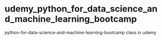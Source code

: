 # udemy_python_for_data_science_and_machine_learning_bootcamp
python-for-data-science-and-machine-learning-bootcamp class in udemy
